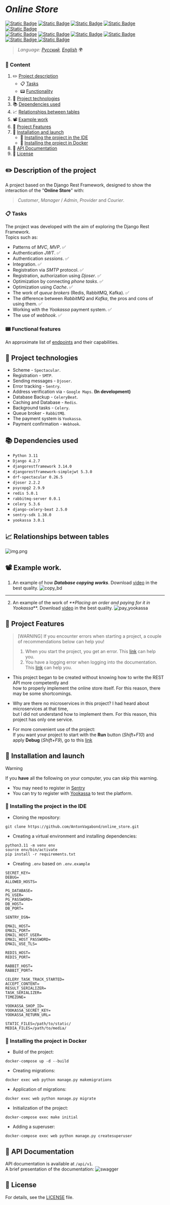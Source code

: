 # _Online Store_
[![Static Badge](https://img.shields.io/badge/Python-blue?style=flat&logo=Python&labelColor=ffff99&color=0066ff)](https://www.python.org)
[![Static Badge](https://img.shields.io/badge/-Django-006400?style=&logo=django)](https://www.djangoproject.com)
[![Static Badge](https://img.shields.io/badge/Django%20Rest%20Framework-FF4500?logo=data%3Aimage%2Fpng%3Bbase64%2CiVBORw0KGgoAAAANSUhEUgAAACAAAAAgAQMAAABJtOi3AAAABlBMVEUAAACjAAB%2BWVr2AAAAAXRSTlMAQObYZgAAADBJREFUeAFjgAD2B0BC%2FgeQsP8DI%2Br%2FYSMQSmA6%2BD8ACeYDDHAA5oIlyDQU4iAwAAC4HiJpG4n1oQAAAABJRU5ErkJggg%3D%3D&labelColor=white)](https://www.django-rest-framework.org)
[![Static Badge](https://img.shields.io/badge/Swagger-3CB371?logo=swagger&logoColor=black)](https://swagger.io)
[![Static Badge](https://img.shields.io/badge/PostgreSQL-blue?style=flat&logo=postgresql&labelColor=white)](https://www.postgresql.org)\
[![Static Badge](https://img.shields.io/badge/Celery-006400?style=flat&logo=Celery&logoColor=green)](https://docs.celeryq.dev/en/stable/)
[![Static Badge](https://img.shields.io/badge/Redis-ff5050?style=flat&logo=Redis&labelColor=white)](https://redis.io)
[![Static Badge](https://img.shields.io/badge/RabbitMQ-white?style=flat&logo=RabbitMQ)](https://www.rabbitmq.com)
[![Static Badge](https://img.shields.io/badge/Sentry-800080?style=flat&logo=Sentry&logoColor=800080&labelColor=white)](https://sentry.io)
[![Static Badge](https://img.shields.io/badge/yookassa-blue?logo=data%3Aimage%2Fpng%3Bbase64%2CiVBORw0KGgoAAAANSUhEUgAAACAAAAAgCAYAAABzenr0AAAClklEQVR4AWIYumAU1AF4rQdYuYIoAMOntm3bjmvbbVC3wbPj2o3aoI5quw1r27a5etb0z325q%2BzcfZ7kWw7OHWeJRNoEsOtFIOI3%2FklhJb9GbKV4b46hmIcwLMRotCOA8p68%2F%2BCS%2FKcIh0jCL7PxshiGnXiNZGRBIRtp%2BIzjmEEgVXN6xElZh%2BZprJiFo4wub4GtcEAhmFScQj%2BJ%2BmsEQEDuALqhh4VuqAKBoBeuQ%2BXDe0ySBHPeEAwfruIvfgfwB58xAIKOuAtVAN8w2hjOqF9GABuDdR%2BG0G0VeT8CVQgeo62xgvgwAnaLzCkYjNlIhyokmyTKXlr4UAc3LTImYzouQFlIwyOcw004oSx8RV%2BRKJfwYYNFRhfWB%2BmlD5iPeiiH6hiFG1Aa2VhtzuzRSNFkTMQlZEMF8A%2FjIQF0wTMojetmxoZ4ajEJf0Jp7GYylTYbNVIU7xHgnd%2FioTR%2BCRlhK8mXbZpMWciA0giDSLjfXh%2Fu7oWBcGnKpnOoJJkZZyIjHwGEQ3gI8Ulhf816B1gEkEY3OcyMLfEuf0PgKA3PEIQTTOhfcwhioTR%2BiJEojDL8sD%2Bfk3ACJIBOeAKlccn%2FQFqEbM0ydARZhgv8luFwXA2yDJf4B9AZ3zQb0cU8bkQOKAsf0cP%2FWK6A08W0FdOrzpJeAdgQcNKkFMFhdA8tEPBi0hc277WKYRB0wB2oAviMYcbFZkpGwLteJURiLVZjOdr4XUiuQeXDG4yVCFdOXWFOi8tmhBfv228U6D5sgT0PV7Lj6C3RNnedeU5GwWjkBFKW9yEWl9JUfMZRTEMVo3y4AyhQinR49ZRxLW%2BGIZjrfS0nyLYoZ%2BY1Go6x%2FR8VOyZ5oODE0zEphOL8Z%2BAgH5RgFAAAnJyfQ6tNOroAAAAASUVORK5CYII%3D&labelColor=white)
](https://yookassa.ru)
[![Static Badge](https://img.shields.io/badge/webhook-%23ff0066?logo=data%3Aimage%2Fpng%3Bbase64%2CiVBORw0KGgoAAAANSUhEUgAAAFwAAABcCAMAAADUMSJqAAAAn1BMVEX%2F%2F%2F9LS0vHOmPFO2PJOWNBQUE%2BPj7HOmXHOmFISEhMSktEREQ6OjrLy8vJOWXFO2H4%2BPjf39%2Bqqqru7u6Xl5e6urrExMRlZWVRUVHU1NRycnJ6enr47fDHMmBfX1%2Fo6OiDg4OhoaHDJlngn7DlsL7Rc4z15Onpxc6Pj4%2FdlakyMjLqz9bmt8PMUnTVlqfOX3%2FVgZfQaofbjKDFAk%2FJRW747MY5AAAHe0lEQVRoge1YaXeiShCVpRs7ICKgCNoqbdzjmGT8%2F7%2FtVW%2BsGp%2BSb%2B%2FVnJkTmc61upZbt%2Bj1%2FrdONj99rA%2BH9cdp%2FtvIpz9nyhgFY4yd%2F5x%2BEfr9zKhpWY7jWKbj%2BCZll49fgt5dGfUdxwSz%2BT%2FwHY7Pzr%2Fh%2FfyT%2BWANcMex2XfQFXt7ZqbvA6RlNsxh546pPTFqg9%2FD4dDs2xD2KrhD6baT39S0FXi%2Fb0OoIT4VeN%2FvgD73RTR80%2B7bFmX%2B9Xp1KBSOLa4A1WNar0fmQgEGDNxn18OOAwXzj0%2BL%2BZbKAt28ir1mjgKn%2FrpSGvM1pTLBUJLvr2HP%2Fzq%2BbYPXNrs0bj%2B%2FUMuGcA0di71WkBsqysO2b919Qy0OPhyy71ewt4zXHsSbfqknwWgwGGlHL9S3ARwK9JWcHpgtGtK%2BSrwoniKE3elqJD7OHdvuD4Fw6CtRv9oSnEkSGR8RMcCIe4zFg528meWfn8feMl%2BA04v4mHtGYXglHp0luMOe76R3Jjy32U76bVQMC98%2FmGQz9jz9bqhwXEY8QEbNPB73wOJc0O%2F3n6%2BXswi4asFQgr%2B9KXB3Jr%2Ff4uDm5Wlw0Zxw5zX%2FkJC65wZZwtNvKtrXvz6LPfcVOA95ZDTNG%2FR4WqwhbwTnaXBqSnBeiCO3CY7HncAVMwnP2%2BCeAu9zRn46LIFl8WpxBOtBWN4a4Ck8%2FkMFOH0%2BoWdOh6ZDP%2FmHhNTByTSCp590yKe1PPKUbTg4mKjzHNXB3T0%2F8ukIzfFCE62ZBJflguvgOBVngtP64rC%2Fz7f%2FCbiFzzJb8FLo1cBJeW6%2BOzyNzVnRNMs2imvoaPACYNXWzBSl7kvODV1UtilZdFRboFnErPB9KtCjPCGexsdhR9c%2FObpIqr%2BTT4LJQtMj7uh6wCyNLuPObY%2BrxdjB3pnWbhb70vWWKSpwRx3RvwR7CbPZQU75pQqMpPQONteKi%2F9lSr3EqMK6XezElC4HdD2HI6LLsSM46AcNzopGDHGF0zvZu6hH8P9a1F4wlb4To%2BveshGNZMlxp2yiqADF3bBlWGyz0IvC9LxGS%2FFxmabp6PEtgsHKW1Y%2FW7YCr9FqqjtpNQpnxvHoed7xiGbhT6UfhFPP9appOjC%2BFcIka%2BiemeokAsq0ZDOMkvG9C4wRhuuSSnNsBbYDKrpxNKrTexX%2FZgkF2VFG0iufbSggw1bVHmQxuo0Ov560gzOaarr2Uv1sx5UmyDXzq3U8mjY1WOm913Q%2BxS7RJZDrh%2BA1B7duaeQxvgcO7uW1oyNMiAYnmXq4ZkOolH4rm9Luuw7o1QaIjMoE8zKZ8S0dChFr%2BzeXnkGRU4K9I%2FypTEHDqwyqrEwPMnTENhSkNwT83qYpy5FgNwvTKIrScOGV8CVlhuVTvNeFumOmwLbvibUR4tDVyk6zIhEF70S4CDeeFCevQ%2BG4ze6%2BtNkjb9Hg9NJNpMbgXoOTqW79%2BfbAJPgPO2xktCXAwNXoR1Hukc6EVJeQye8r%2B8vk8PSdH1ZYtZ%2BOV1m2GkcKXUfGXYmrqGwSyXHBJ6N8i7PlYH4oMnPMW8TFrsrWWFcR4l%2Bn%2BVPGe35WWkiIOev6iEnLHKKp7HstD%2Fig0tNcElZw5hsadKYENx%2B9TplVGpWILaxYQzigHiuSUr6ZxFbgD97VjJIaf7mJ%2FEKd06CXu6ow%2BfMts%2Fgmwl8c%2Blw%2BS%2BmfhtryPJc%2FjMfjME5QgwIkZU3UbWATVt%2FjCjo4UEt5LotFVnl4RC3DGLktdiHC9eBYJHFRhr%2FXu9Tf7sEI4iIxRG9vb02gm%2BaKglSxQmFvqu4geu3aAt%2F0ymJ9bDJxqv7cvKcfS3C%2FCc7nRNxaQ%2B%2BCDyoZhUgrz1VYWuDc89m%2FBxeeZ4XnC%2FmTnD%2FftAEuhHnrtcJdk02u5gjEXN1BysoT4yyrjav%2BLScolU2CG9a8kdKmulrGsL%2FKH4%2Bi0S%2B0HfKB2nBJNqhbGjcGqazztGxLPa5QKLvIroHz0RwrcNRm2KTmu3Jc599dVuS2cP2D%2BXpVsXyhPgOiihy3BcmSVNJBkKRwLYKTChWo7e8D9nmO7fiMCmUb4jduqv2a7FLG3VU7u5bvQgNrKpBvxYB0Nz4Do9eDuEoksd%2FuaP1ghTifg46bSXZeaj6XF502JhGs8%2Bv1%2BynQYdW1cofaQegmSaFwg4VGkxctZoe7iFq%2FOiu22rz1f7328UCPCsNTs75oEkIm9bMlYZNpy%2FFg1lrSo%2FK8ztColBs4S8ujyxgV6WovhhwIT2uCfGIU53GBU3mbQvAiHo%2BWy9Ekz7BwQ4Qct7bxVAARbMSpjE40TnApripqcVUdhUj2th4zHNxtleFEyx8Y%2FGSRzbKFW0IbblY9O%2FtBEfNMNwOe11YLUmrkm%2BdndxYRbqhdReHx%2FnHDnTbP594dYiXqdXndBs3hXBqetTtiYtycZsi9vYWPktuRJN7N1TeIcdMdSO7%2BruYKUdsbcmvfkraMYRElJbI3zZd3jnKLYoJJ3ZVk8sP5YLBPZC0iksSDR0oxGGeEKxgwhNE0Th%2Bch9%2Fgu3y6%2FJevJIJ0HK9Wq30%2B6fpe6j9j%2FwD5lYkvr7iQ0wAAAABJRU5ErkJggg%3D%3D&labelColor=white)
](https://www.mango-office.ru/products/calltracking/for-marketing/osnovy/webhook-i-kak-ego-ispolzovat/)


>_Language: [Русский](../README.md), [English](README.en.md)_ 🌍

### 📃 Content
1. ✏️ [Project description](#project_desc)
   - 📋 [Tasks](#goals)
   - 📟 [Functionality](#func_abilities)
2. 📱 [Project technologies](#project_technologies)
3. 📚 [Dependencies used](#dependencies_used)
4. 📈 [Relationships between tables](#table)
5. 📽️ [Example work](#example_work)
6. 🔧 [Project Features](#project_features)
7. 🔌 [Installation and launch](#installation_and_launch)
   - 📔 [Installing the project in the IDE](#installation_ide)
   - 🐳 [Installing the project in Docker](#installation_docker)
8. 📗 [API Documentation](#documentation_api)
9. 🔐 [License](#license)

<a name="project_desc"></a>
## ✏️ Description of the project ##
A project based on the Django Rest Framework, designed to show the interaction
of the "**Online Store**" with:  
>_Customer_, _Manager_ / _Admin_, _Provider_ and _Courier_.

<a name="goals"></a>
### 📋 Tasks ###
The project was developed with the aim of exploring the Django Rest Framework.\
Topics such as:
- Patterns of _MVC_, _MVP_. ✅
- Authentication _JWT_. ✅
- Authentication _sessions_. ✅
- Integration. ✅
- Registration via _SMTP_ protocol. ✅
- Registration, authorization using _Djoser_. ✅
- Optimization by connecting _phone tasks_. ✅
- Optimization using _Cache_. ✅
- The work of _queue brokers_ (Redis, RabbitMQ, Kafka). ✅
- The difference between _RabbitMQ_ and _Kafka_, the pros and cons of using them. ✅
- Working with the _Yookassa_ payment system. ✅
- The use of _webhook_. ✅

<a name="func_abilities"></a>
### 📟 Functional features ###
An approximate list of [endpoints](endpoints/Endpoints.en.md) and their capabilities.

<a name="project_technologies"></a>
## 📱 Project technologies ##
- Scheme - `Spectacular`.
- Registration - `SMTP`.
- Sending messages - `Djoser`.
- Error tracking - `Sentry`.
- Address verification via - `Google Maps`. **(In development)**
- Database Backup - `CeleryBeat`.
- Caching and Database - `Redis`.
- Background tasks - `Celery`.
- Queue broker - `RabbitMQ`.
- The payment system is `Yookassa`.
- Payment confirmation - `Webhook`.

<a name="dependencies_used"></a>
## 📚 Dependencies used ##
- `Python 3.11`
- `Django 4.2.7`
- `djangorestframework 3.14.0`
- `djangorestframework-simplejwt 5.3.0`
- `drf-spectacular 0.26.5`
- `djoser 2.2.2`
- `psycopg2 2.9.9`
- `redis 5.0.1`
- `rabbitmq-server 0.0.1`
- `celery 5.3.6`
- `django-celery-beat 2.5.0`
- `sentry-sdk 1.38.0`
- `yookassa 3.0.1`

<a name="table"></a>
## 📈 Relationships between tables ##
![img.png](images/img.png)

<a name="example_work"></a>
## 📽️ Example work. ##
1. An example of how **_Database copying works_**. Download [video](videos/Postman_t9M2iW3Xku.mp4) in the best quality.
![copy_bd](gifs/pycharm64_Jr15ACpje5.gif)

---

2. An example of the work of _**Placing an order and paying for it in Yookassa_**. Download [video](videos/pycharm64_Jr15ACpje5.mp4) in the best quality.
![pay_yookassa](gifs/Postman_t9M2iW3Xku-_1_.gif)

<a name="project_features"></a>
## 🔧 Project Features ##
>[WARNING]
> If you encounter errors when starting a project, a couple of recommendations below can help you!
>1. When you start the project, you get an error. This [link](problems/root_project/RootProjectProblem.en.md) can help you.
>2. You have a logging error when logging into the documentation. This [link](problems/logging/LoggingProblem.en.md) can help you.

- This project began to be created without knowing how to write the REST API more competently and \
how to properly implement the online store itself. For this reason, there may be some shortcomings.
- Why are there no microservices in this project? I had heard about microservices at that time, \
but I did not understand how to implement them. For this reason, this project has only one service.


- For more convenient use of the project: \
If you want your project to start with the **Run** button (_Shift+F10_) and apply **Debug** (_Shift+F9_), go to this [link](configurations/Config.en.md)

<a name="installation_and_launch"></a>
## 🔌 Installation and launch ##
> [!WARNING]
> If you **have** all the following on your computer, you can skip this warning.
> - You may need to register in [Sentry](https://sentry.io)
> - You can try to register with [Yookassa](https://yookassa.ru/developers/payment-acceptance/testing-and-going-live/testing) to test the platform.

<a name="installation_ide"></a>
### 📔 Installing the project in the IDE ###
- Cloning the repository:
```text
git clone https://github.com/AntonVagabond/online_store.git
```
- Creating a virtual environment and installing dependencies:
```text
python3.11 -m venv env
source env/bin/activate
pip install -r requirements.txt
```
- Creating `.env` based on `.env.example`
```.env
SECRET_KEY=
DEBUG=
ALLOWED_HOSTS=

PG_DATABASE=
PG_USER=
PG_PASSWORD=
DB_HOST=
DB_PORT=

SENTRY_DSN=

EMAIL_HOST=
EMAIL_PORT=
EMAIL_HOST_USER=
EMAIL_HOST_PASSWORD=
EMAIL_USE_TLS=

REDIS_HOST=
REDIS_PORT=

RABBIT_HOST=
RABBIT_PORT=

CELERY_TASK_TRACK_STARTED=
ACCEPT_CONTENT=
RESULT_SERIALIZER=
TASK_SERIALIZER=
TIMEZONE=

YOOKASSA_SHOP_ID=
YOOKASSA_SECRET_KEY=
YOOKASSA_RETURN_URL=

STATIC_FILES=/path/to/static/
MEDIA_FILES=/path/to/media/
```

<a name="installation_docker"></a>
### 🐳 Installing the project in Docker ###
- Build of the project:
```docker
docker-compose up -d --build
```
- Creating migrations:
```docker
docker exec web python manage.py makemigrations
```
- Application of migrations:
```docker
docker exec web python manage.py migrate
```
- Initialization of the project:
```docker
docker-compose exec make initial
```
- Adding a superuser:
```
docker-compose exec web python manage.py createsuperuser
```

<a name="documentation_api"></a>
## 📗 API Documentation ##
API documentation is available at `/api/v1`. \
A brief presentation of the documentation:
![swagger](gifs/opera_Za35gkYTrd.gif)

<a name="license"></a>
## 🔐 License ##
For details, see the [LICENSE](LICENSE) file.
